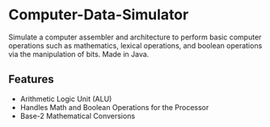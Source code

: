 # Computer-Data-Simulator
Simulate a computer assembler and architecture to perform basic computer operations such as mathematics, lexical operations, and boolean operations via the manipulation of bits. Made in Java.

## Features
- Arithmetic Logic Unit (ALU)
-   Handles Math and Boolean Operations for the Processor
- Base-2 Mathematical Conversions
